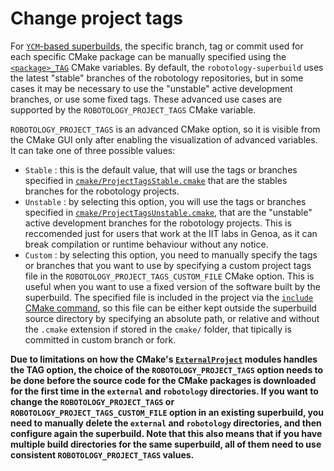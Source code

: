 Change project tags
===================

For [`YCM`-based superbuilds](http://robotology.github.io/ycm/gh-pages/git-master/manual/ycm-superbuild.7.html), the specific 
branch, tag or commit used for each specific CMake package can be manually specified  using the [`<package>_TAG`](http://robotology.github.io/ycm/gh-pages/git-master/manual/ycm-superbuild.7.html#overriding-parameters) 
CMake variables. By default, the `robotology-superbuild` uses the latest "stable" branches of the robotology repositories, but in some cases it may be necessary to use the "unstable" active development branches, 
or use some fixed tags. These advanced use cases are supported by the `ROBOTOLOGY_PROJECT_TAGS` CMake variable. 

`ROBOTOLOGY_PROJECT_TAGS` is an advanced CMake option, so it is visible from the CMake GUI only after enabling the visualization of advanced variables.
It can take one of three possible values: 
* `Stable` :  this is the default value, that will use the tags or branches specified in [`cmake/ProjectTagsStable.cmake`](cmake/ProjectTagsStable.cmake) 
              that are the stables branches for the robotology projects.
* `Unstable` : by selecting this option, you will use the tags or branches specified in [`cmake/ProjectTagsUnstable.cmake`](cmake/ProjectTagsUnstable.cmake), 
               that are the "unstable" active development branches for the robotology projects. This is reccomended just for users that work at the IIT labs in Genoa,
               as it can break compilation or runtime behaviour without any notice.
* `Custom` : by selecting this option, you need to manually specify the tags or branches that you want to use by specifying a custom project tags file in the 
             `ROBOTOLOGY_PROJECT_TAGS_CUSTOM_FILE` CMake option. This is useful when  you want to use a fixed version of the software built by the superbuild. The specified file is included in the project via the [`include` CMake command](https://cmake.org/cmake/help/v3.15/command/include.html), so this file can be either kept outside the superbuild source directory by specifying an absolute path, or relative and without the `.cmake` extension if stored in the `cmake/` folder, that tipically is committed in custom branch or fork. 

**Due to limitations on how the CMake's [`ExternalProject`](https://cmake.org/cmake/help/latest/module/ExternalProject.html) modules handles the TAG option, the choice
of the `ROBOTOLOGY_PROJECT_TAGS` option needs to be done before the source code for the CMake packages is downloaded for the first time in the `external` and `robotology` directories. 
If you want to change the `ROBOTOLOGY_PROJECT_TAGS` or `ROBOTOLOGY_PROJECT_TAGS_CUSTOM_FILE` option in an existing superbuild, you need to manually delete the `external` and `robotology`
directories, and then configure again the superbuild. Note that this also means that if  you have multiple build directories for the same superbuild, all of them 
need to use consistent `ROBOTOLOGY_PROJECT_TAGS` values.**
